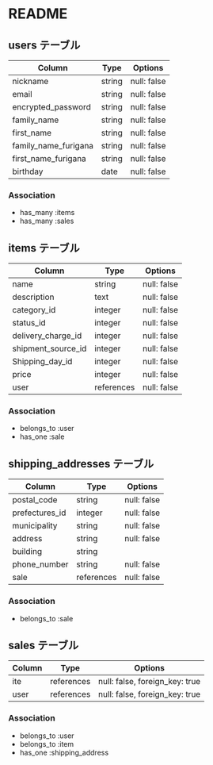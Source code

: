 # README


## users テーブル

| Column                | Type    | Options     |
| --------              | ------  | ----------- |
| nickname              | string  | null: false |
| email                 | string  | null: false |
| encrypted_password    | string  | null: false |
| family_name           | string  | null: false |
| first_name            | string  | null: false |
| family_name_furigana  | string  | null: false |
| first_name_furigana   | string  | null: false |
| birthday              | date    | null: false |

### Association

- has_many :items
- has_many :sales




## items テーブル

| Column             | Type       | Options     |
| ------             | ------     | ----------- |
| name               | string     | null: false |
| description        | text       | null: false |
| category_id        | integer    | null: false |
| status_id          | integer    | null: false |
| delivery_charge_id | integer    | null: false |
| shipment_source_id | integer    | null: false |
| Shipping_day_id    | integer    | null: false |
| price              | integer    | null: false | 
| user               | references | null: false |


### Association

- belongs_to :user
- has_one :sale



## shipping_addresses テーブル
| Column              | Type       | Options     |
| ------              | ------     | ----------- |
| postal_code         | string     | null: false |
| prefectures_id      | integer    | null: false |
| municipality        | string     | null: false |
| address             | string     | null: false |
| building            | string     |
| phone_number        | string     | null: false |
| sale                | references | null: false |

### Association
- belongs_to :sale


## sales テーブル
| Column   | Type       | Options                        |
| ------   | ------     | -----------                    |
| ite      | references | null: false, foreign_key: true |
| user     | references | null: false, foreign_key: true |

### Association
- belongs_to :user
- belongs_to :item
- has_one :shipping_address